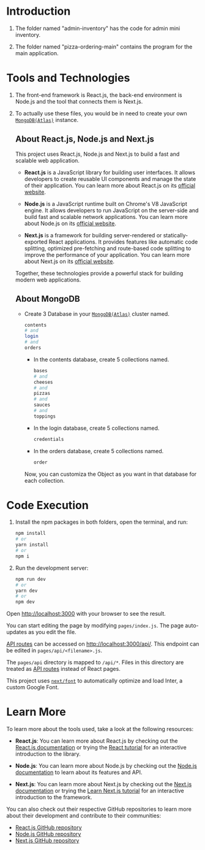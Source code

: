 # Introduction

1. The folder named "admin-inventory" has the code for admin mini inventory.

2. The folder named "pizza-ordering-main" contains the program for the main application.



# Tools and Technologies

1. The front-end framework is React.js, the back-end environment is Node.js and the tool that connects them is Next.js.

2. To actually use these files, you would be in need to create your own [`MongoDB(Atlas)`](https://www.mongodb.com/cloud/atlas/register) instance.



    ## About React.js, Node.js and Next.js
    This project uses React.js, Node.js and Next.js to build a fast and scalable web application.
    
    - **React.js** is a JavaScript library for building user interfaces. It allows developers to create reusable UI components and manage the state of their application. You can learn more about React.js on its [official website](https://reactjs.org/).
    
    - **Node.js** is a JavaScript runtime built on Chrome's V8 JavaScript engine. It allows developers to run JavaScript on the server-side and build fast and scalable network applications. You can learn more about Node.js on its [official website](https://nodejs.org/).
    
    - **Next.js** is a framework for building server-rendered or statically-exported React applications. It provides features like automatic code splitting, optimized pre-fetching and route-based code splitting to improve the performance of your application. You can learn more about Next.js on its [official website](https://nextjs.org/).
    
    Together, these technologies provide a powerful stack for building modern web applications.

   ## About MongoDB
    - Create 3 Database in your [`MongoDB(Atlas)`](https://www.mongodb.com/cloud/atlas/register) cluster named.
      
      ``` bash
      contents
      # and
      login
      # and
      orders
      ```
        - In the contents database, create 5 collections named.
      
          ``` bash
          bases
          # and
          cheeses
          # and
          pizzas
          # and
          sauces
          # and
          toppings
          ```
          
        - In the login database, create 5 collections named.
  
    
          ``` bash
          credentials
          ```
        
         - In the orders database, create 5 collections named.
  
    
            ``` bash
            order
            ```
      Now, you can customiza the Object as you want in that database for each collection.

# Code Execution

1. Install the npm packages in both folders, open the terminal, and run:

    ```bash
    npm install
    # or
    yarn install
    # or
    npm i
    ```


2. Run the development server:

    ```bash
    npm run dev
    # or
    yarn dev
    # or
    npm dev
    ```

Open [http://localhost:3000](http://localhost:3000) with your browser to see the result.

You can start editing the page by modifying `pages/index.js`. The page auto-updates as you edit the file.

[API routes](https://nextjs.org/docs/api-routes/introduction) can be accessed on [http://localhost:3000/api/<filename>](http://localhost:3000/api/<filename>). This endpoint can be edited in `pages/api/<filename>.js`.

The `pages/api` directory is mapped to `/api/*`. Files in this directory are treated as [API routes](https://nextjs.org/docs/api-routes/introduction) instead of React pages.

This project uses [`next/font`](https://nextjs.org/docs/basic-features/font-optimization) to automatically optimize and load Inter, a custom Google Font.

# Learn More

To learn more about the tools used, take a look at the following resources:

- **React.js**: You can learn more about React.js by checking out the [React.js documentation](https://reactjs.org/docs/getting-started.html) or trying the [React tutorial](https://reactjs.org/tutorial/tutorial.html) for an interactive introduction to the library.

- **Node.js**: You can learn more about Node.js by checking out the [Node.js documentation](https://nodejs.org/en/docs/) to learn about its features and API.

- **Next.js**: You can learn more about Next.js by checking out the [Next.js documentation](https://nextjs.org/docs) or trying the [Learn Next.js tutorial](https://nextjs.org/learn) for an interactive introduction to the framework.

You can also check out their respective GitHub repositories to learn more about their development and contribute to their communities:

- [React.js GitHub repository](https://github.com/facebook/react)
- [Node.js GitHub repository](https://github.com/nodejs/node)
- [Next.js GitHub repository](https://github.com/vercel/next.js/)
   

